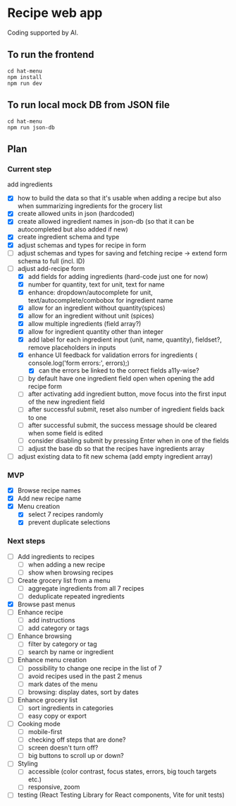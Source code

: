 # Recipe web app

Coding supported by AI.

## To run the frontend
```
cd hat-menu
npm install
npm run dev
```

## To run local mock DB from JSON file
```
cd hat-menu
npm run json-db
```

## Plan

### Current step
add ingredients
- [x] how to build the data so that it's usable when adding a recipe but also when summarizing ingredients for the grocery list
- [x] create allowed units in json (hardcoded)
- [x] create allowed ingredient names in json-db (so that it can be autocompleted but also added if new)
- [x] create ingredient schema and type
- [x] adjust schemas and types for recipe in form
- [ ] adjust schemas and types for saving and fetching recipe -> extend form schema to full (incl. ID)
- [ ] adjust add-recipe form
    - [x] add fields for adding ingredients (hard-code just one for now)
    - [x] number for quantity, text for unit, text for name
    - [x] enhance: dropdown/autocomplete for unit, text/autocomplete/combobox for ingredient name
    - [x] allow for an ingredient without quantity(spices)
    - [x] allow for an ingredient without unit (spices)
    - [x] allow multiple ingredients (field array?)
    - [x] allow for ingredient quantity other than integer
    - [x] add label for each ingredient input (unit, name, quantity), fieldset?, remove placeholders in inputs
    - [x] enhance UI feedback for validation errors for ingredients ( console.log('form errors:', errors);)
        - [x] can the errors be linked to the correct fields a11y-wise?
    - [ ] by default have one ingredient field open when opening the add recipe form
    - [ ] after activating add ingredient button, move focus into the first input of the new ingredient field
    - [ ] after successful submit, reset also number of ingredient fields back to one
    - [ ] after successful submit, the success message should be cleared when some field is edited
    - [ ] consider disabling submit by pressing Enter when in one of the fields
    - [ ] adjust the base db so that the recipes have ingredients array
- [ ] adjust existing data to fit new schema (add empty ingredient array)

### MVP
- [x] Browse recipe names
- [x] Add new recipe name
- [x] Menu creation
    - [x] select 7 recipes randomly
    - [x] prevent duplicate selections

### Next steps
- [ ] Add ingredients to recipes
    - [ ] when adding a new recipe
    - [ ] show when browsing recipes
- [ ] Create grocery list from a menu
    - [ ] aggregate ingredients from all 7 recipes
    - [ ] deduplicate repeated ingredients
- [x] Browse past menus
- [ ] Enhance recipe
    - [ ] add instructions
    - [ ] add category or tags
- [ ] Enhance browsing
    - [ ] filter by category or tag
    - [ ] search by name or ingredient
- [ ] Enhance menu creation
    - [ ] possibility to change one recipe in the list of 7
    - [ ] avoid recipes used in the past 2 menus
    - [ ] mark dates of the menu
    - [ ] browsing: display dates, sort by dates
- [ ] Enhance grocery list
    - [ ] sort ingredients in categories
    - [ ] easy copy or export
- [ ] Cooking mode
    - [ ] mobile-first
    - [ ] checking off steps that are done?
    - [ ] screen doesn't turn off?
    - [ ] big buttons to scroll up or down?
- [ ] Styling
    - [ ] accessible (color contrast, focus states, errors, big touch targets etc.)
    - [ ] responsive, zoom
- [ ] testing (React Testing Library for React components, Vite for unit tests)